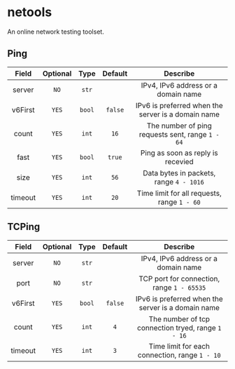 # netools

An online network testing toolset.

## Ping

|  Field  | Optional |  Type  | Default |                      Describe                      |
| :-----: | :------: | :----: | :-----: | :------------------------------------------------: |
| server  |   `NO`   | `str`  |         |        IPv4, IPv6 address or a domain name         |
| v6First |  `YES`   | `bool` | `false` | IPv6 is preferred when the server is a domain name |
|  count  |  `YES`   | `int`  |  `16`   |  The number of ping requests sent, range `1 - 64`  |
|  fast   |  `YES`   | `bool` | `true`  |         Ping as soon as reply is recevied          |
|  size   |  `YES`   | `int`  |  `56`   |      Data bytes in packets, range `4 - 1016`       |
| timeout |  `YES`   | `int`  |  `20`   |    Time limit for all requests, range `1 - 60`     |

## TCPing

|  Field  | Optional |  Type  | Default |                      Describe                      |
| :-----: | :------: | :----: | :-----: | :------------------------------------------------: |
| server  |   `NO`   | `str`  |         |        IPv4, IPv6 address or a domain name         |
|  port   |   `NO`   | `str`  |         |     TCP port for connection, range `1 - 65535`     |
| v6First |  `YES`   | `bool` | `false` | IPv6 is preferred when the server is a domain name |
|  count  |  `YES`   | `int`  |   `4`   | The number of tcp connection tryed, range `1 - 16` |
| timeout |  `YES`   | `int`  |   `3`   |   Time limit for each connection, range `1 - 10`   |
